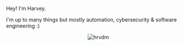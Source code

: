 Hey!
I'm Harvey.

I'm up to many things but mostly automation, cybersecurity & software engineering :)

<!--START_SECTION:waka-->
<!--END_SECTION:waka-->

<p align="center"> <img src="https://komarev.com/ghpvc/?username=hrvdm&label=Profile%20views&color=0e75b6&style=flat" alt="hrvdm" /> </p>
